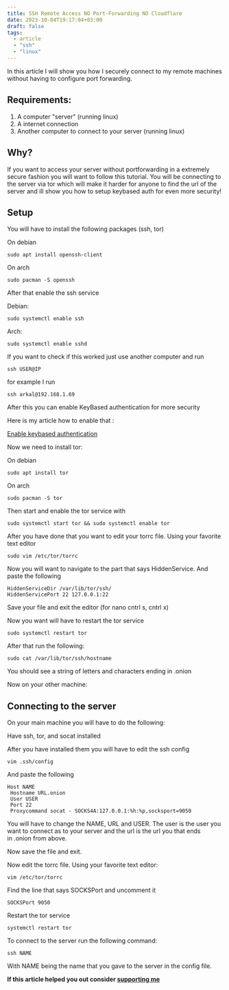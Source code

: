 ```yaml
---
title: SSH Remote Access NO Port-Forwarding NO Cloudflare
date: 2023-10-04T19:17:04+03:00
draft: false
tags:
  - article
  - "ssh"
  - "linux"
---
```

In this article I will show you how I securely connect to my remote machines without having to configure port forwarding.

## Requirements:
1. A computer "server" (running linux)
2. A internet connection
3. Another computer to connect to your server (running linux)

## Why?
If you want to access your server without portforwarding in a extremely secure fashion you will want to follow this tutorial. You will be connecting to the server via tor which will make it harder for anyone to find the url of the server and ill show you how to setup keybased auth for even more security!

## Setup
You will have to install the following packages (ssh, tor)

On debian

`sudo apt install openssh-client`

On arch

`sudo pacman -S openssh`

After that enable the ssh service

Debian:

`sudo systemctl enable ssh`

Arch:

`sudo systemctl enable sshd`

If you want to check if this worked just use another computer and run

`ssh USER@IP`

for example I run

`ssh arkal@192.168.1.69`

After this you can enable KeyBased authentication for more security

Here is my article how to enable that :

[Enable keybased authentication](https://4rkal.com/posts/sssh/)

Now we need to install tor:

On debian

`sudo apt install tor`

On arch

`sudo pacman -S tor`

Then start and enable the tor service with

`sudo systemctl start tor && sudo systemctl enable tor`

After you have done that you want to edit your torrc file. Using your favorite text editor

`sudo vim /etc/tor/torrc`

Now you will want to navigate to the part that says HiddenService. And paste the following

```
HiddenServiceDir /var/lib/tor/ssh/
HiddenServicePort 22 127.0.0.1:22
```

Save your file and exit the editor (for nano cntrl s, cntrl x)

Now you want will have to restart the tor service

`sudo systemctl restart tor`

After that run the following:

`sudo cat /var/lib/tor/ssh/hostname`

You should see a string of letters and characters ending in .onion 

Now on your other machine:

## Connecting to the server

On your main machine you will have to do the following:

Have ssh, tor, and socat installed

After you have installed them you will have to edit the ssh config

`vim .ssh/config`

And paste the following
```
Host NAME
 Hostname URL.onion
 User USER
 Port 22
 Proxycommand socat - SOCKS4A:127.0.0.1:%h:%p,socksport=9050
```

You will have to change the NAME, URL and USER. The user is the user you want to connect as to your server and the url is the url you that ends in .onion from above.

Now save the file and exit.

Now edit the torrc file. Using your favorite text editor:

`vim /etc/tor/torrc`

Find the line that says SOCKSPort and uncomment it

`SOCKSPort 9050`

Restart the tor service

`systemctl restart tor`

To connect to the server run the following command:

`ssh NAME`

With NAME being the name that you gave to the server in the config file.

**If this article helped you out consider [supporting me](https://4rkal.com/donate)**

